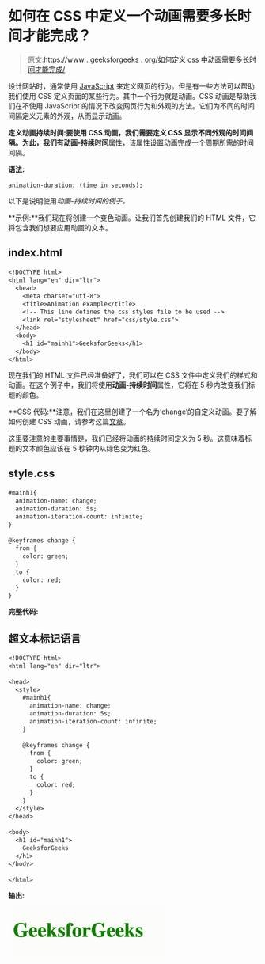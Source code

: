 # 如何在 CSS 中定义一个动画需要多长时间才能完成？

> 原文:[https://www . geeksforgeeks . org/如何定义 css 中动画需要多长时间才能完成/](https://www.geeksforgeeks.org/how-to-define-the-duration-of-an-animation-takes-to-complete-in-css/)

设计网站时，通常使用 [JavaScript](https://www.geeksforgeeks.org/introduction-to-javascript/) 来定义网页的行为。但是有一些方法可以帮助我们使用 CSS 定义页面的某些行为。其中一个行为就是动画。CSS 动画是帮助我们在不使用 JavaScript 的情况下改变网页行为和外观的方法。它们为不同的时间间隔定义元素的外观，从而显示动画。

**定义动画持续时间:**要使用 CSS 动画，我们需要定义 CSS 显示不同外观的时间间隔。为此，我们有**动画-持续时间**属性，该属性设置动画完成一个周期所需的时间间隔。

**语法:**

```
animation-duration: (time in seconds);
```

以下是说明使用*动画-持续时间的例子。*

**示例:**我们现在将创建一个变色动画。让我们首先创建我们的 HTML 文件，它将包含我们想要应用动画的文本。

## index.html

```
<!DOCTYPE html>
<html lang="en" dir="ltr">
  <head>
    <meta charset="utf-8">
    <title>Animation example</title>
    <!-- This line defines the css styles file to be used -->
    <link rel="stylesheet" href="css/style.css">
  </head>
  <body>
    <h1 id="mainh1">GeeksforGeeks</h1>
  </body>
</html>
```

现在我们的 HTML 文件已经准备好了，我们可以在 CSS 文件中定义我们的样式和动画。在这个例子中，我们将使用**动画-持续时间**属性，它将在 5 秒内改变我们标题的颜色。

**CSS 代码:**注意，我们在这里创建了一个名为‘change’的自定义动画。要了解如何创建 CSS 动画，请参考这篇[文章](https://www.geeksforgeeks.org/css-animations/)。

这里要注意的主要事情是，我们已经将动画的持续时间定义为 5 秒。这意味着标题的文本颜色应该在 5 秒钟内从绿色变为红色。

## style.css

```
#mainh1{
  animation-name: change;
  animation-duration: 5s;
  animation-iteration-count: infinite;
}

@keyframes change {
  from {
    color: green;
  }
  to {
    color: red;
  }
}
```

**完整代码:**

## 超文本标记语言

```
<!DOCTYPE html>
<html lang="en" dir="ltr">

<head>
  <style>
    #mainh1{
      animation-name: change;
      animation-duration: 5s;
      animation-iteration-count: infinite;
    }

    @keyframes change {
      from {
        color: green;
      }
      to {
        color: red;
      }
    }
  </style>
</head>

<body>
  <h1 id="mainh1">
    GeeksforGeeks
  </h1>
</body>

</html>
```

**输出:**

![](img/9defbb94660d687bfaca4f3755c006bb.png)